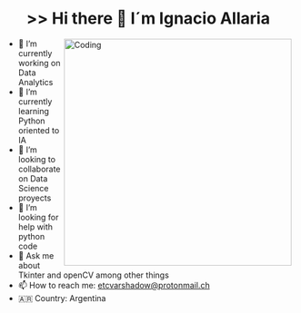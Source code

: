 <h1 align="center">>> Hi there 👋 I´m Ignacio Allaria</h1>

<img align="right" alt="Coding" width="400" src="https://camo.githubusercontent.com/683e2187241c641430216c864ce93fc5a0e0dfb232c5a01d1c54b54d63aa8cb2/68747470733a2f2f63646e2e6472696262626c652e636f6d2f75736572732f313136323037372f73637265656e73686f74732f333834383931342f70726f6772616d6d65722e676966">


- 🔭 I’m currently working on Data Analytics
- 🌱 I’m currently learning Python oriented to IA
- 👯 I’m looking to collaborate on Data Science proyects
- 🤔 I’m looking for help with python code
- 💬 Ask me about Tkinter and openCV among other things
- 📫 How to reach me: etcvarshadow@protonmail.ch  
- 🇦🇷 Country: Argentina


